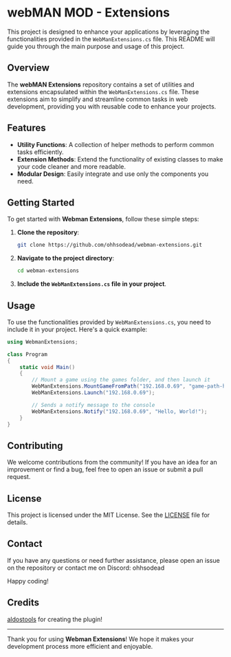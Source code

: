 # webMAN MOD - Extensions

This project is designed to enhance your applications by leveraging the functionalities provided in the `WebManExtensions.cs` file. This README will guide you through the main purpose and usage of this project.

## Overview

The **webMAN Extensions** repository contains a set of utilities and extensions encapsulated within the `WebManExtensions.cs` file. These extensions aim to simplify and streamline common tasks in web development, providing you with reusable code to enhance your projects.

## Features

- **Utility Functions**: A collection of helper methods to perform common tasks efficiently.
- **Extension Methods**: Extend the functionality of existing classes to make your code cleaner and more readable.
- **Modular Design**: Easily integrate and use only the components you need.

## Getting Started

To get started with **Webman Extensions**, follow these simple steps:

1. **Clone the repository**:
    ```bash
    git clone https://github.com/ohhsodead/webman-extensions.git
    ```
2. **Navigate to the project directory**:
    ```bash
    cd webman-extensions
    ```
3. **Include the `WebManExtensions.cs` file in your project**.

## Usage

To use the functionalities provided by `WebManExtensions.cs`, you need to include it in your project. Here's a quick example:

```csharp
using WebmanExtensions;

class Program
{
    static void Main()
    {
        // Mount a game using the games folder, and then launch it
        WebManExtensions.MountGameFromPath("192.168.0.69", "game-path-here");
        WebManExtensions.Launch("192.168.0.69");

        // Sends a notify message to the console
        WebManExtensions.Notify("192.168.0.69", "Hello, World!");
    }
}
```

## Contributing

We welcome contributions from the community! If you have an idea for an improvement or find a bug, feel free to open an issue or submit a pull request.

## License

This project is licensed under the MIT License. See the [LICENSE](LICENSE) file for details.

## Contact

If you have any questions or need further assistance, please open an issue on the repository or contact me on Discord: ohhsodead

Happy coding!

## Credits
[aldostools](https://github.com/aldostools) for creating the plugin!

---

Thank you for using **Webman Extensions**! We hope it makes your development process more efficient and enjoyable.
